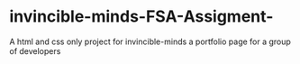 # invincible-minds-FSA-Assigment-
A html and css only project for invincible-minds a portfolio page for a group of developers
